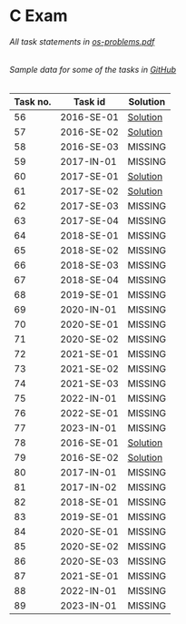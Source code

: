 # C Exam

###### All task statements in [os-problems.pdf](<./os-problems.pdf>)
###### Sample data for some of the tasks in [GitHub](<https://github.com/avelin/fmi-os/tree/master/data>)

|Task no.|Task id|Solution|
|---|---|---|
|56|2016-SE-01|[Solution](<./2016-SE-01.c>)|
|57|2016-SE-02|[Solution](<./2016-SE-02.c>)|
|58|2016-SE-03|MISSING|
|59|2017-IN-01|MISSING|
|60|2017-SE-01|[Solution](<./2017-SE-01.c>)|
|61|2017-SE-02|[Solution](<./2017-SE-02.c>)|
|62|2017-SE-03|MISSING|
|63|2017-SE-04|MISSING|
|64|2018-SE-01|MISSING|
|65|2018-SE-02|MISSING|
|66|2018-SE-03|MISSING|
|67|2018-SE-04|MISSING|
|68|2019-SE-01|MISSING|
|69|2020-IN-01|MISSING|
|70|2020-SE-01|MISSING|
|71|2020-SE-02|MISSING|
|72|2021-SE-01|MISSING|
|73|2021-SE-02|MISSING|
|74|2021-SE-03|MISSING|
|75|2022-IN-01|MISSING|
|76|2022-SE-01|MISSING|
|77|2023-IN-01|MISSING|
|78|2016-SE-01|[Solution](<./2016-SE-01.c>)|
|79|2016-SE-02|[Solution](<./2016-SE-02.c>)|
|80|2017-IN-01|MISSING|
|81|2017-IN-02|MISSING|
|82|2018-SE-01|MISSING|
|83|2019-SE-01|MISSING|
|84|2020-SE-01|MISSING|
|85|2020-SE-02|MISSING|
|86|2020-SE-03|MISSING|
|87|2021-SE-01|MISSING|
|88|2022-IN-01|MISSING|
|89|2023-IN-01|MISSING|
